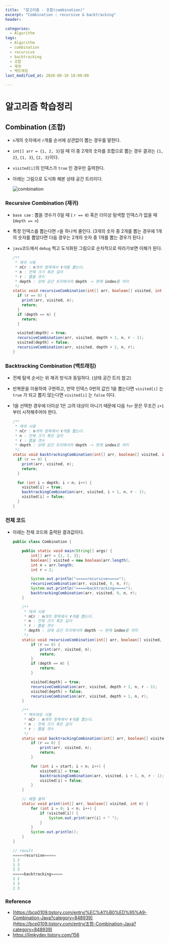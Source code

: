 ```yaml
---
title:  "알고리즘 - 조합(combination)"
excerpt: "Combination : recursive & backtracking"
header:

categories:
  - Algorithm
tags:
  - Algorithm
  - combination
  - recursive
  - backtracking
  - 조합
  - 재귀
  - 백트래킹
last_modified_at: 2020-08-10 18:00:00

---
```


# 알고리즘 학습정리



## Combination (조합)

- `n`개의 숫자에서 `r`개를 순서에 상관없이 뽑는 경우를 말한다.

- `int[] arr = {1, 2, 3}`일 때 이 중 2개의 숫자를 조합으로 뽑는 경우 결과는 `{1, 2}`, `{1, 3}`, `{2, 3}`이다.

- `visited[i]`의 인덱스가 `true` 인 경우만 출력한다.

- 아래는 그림으로 도식화 해본 상태 공간 트리이다.

  ![combination](https://user-images.githubusercontent.com/58318041/89765383-2c387780-db31-11ea-858f-661f43d4ee69.jpeg)



### Recursive Combination (재귀)

- `base cae` : 뽑을 갯수가 0일 때 ( `r == 0`) 혹은 더이상 탐색할 인덱스가 없을 때 (`depth == n`)

- 특정 인덱스를 뽑는다면 `r`을 하나씩 줄인다. (3개의 숫자 중 2개를 뽑는 경우에 1개의 숫자를 뽑았다면 다음 경우는 2개의 숫자 중 1개를 뽑는 경우가 된다.)

- `java`코드에서 `debug` 찍고 도식화된 그림으로 순차적으로 따라가보면 이해가 된다.

  ```java
  /**
   * 재귀 사용
   * nCr : n개의 항목에서 r개를 뽑는다.
   * n : 전체 크기 혹은 길이
   * r : 뽑을 갯수
   * depth : 상태 공간 트리에서의 depth -> 현재 index를 의미
   */
  static void recursiveCombination(int[] arr, boolean[] visited, int depth, int n, int r) {
    if (r == 0) {
      print(arr, visited, n);
      return;
    }
    if (depth == n) {
      return;
    }
  
    visited[depth] = true;
    recursiveCombination(arr, visited, depth + 1, n, r - 1);
    visited[depth] = false;
    recursiveCombination(arr, visited, depth + 1, n, r);
  }
  ```



### Backtracking Combination (백트래킹)

- 전체 탐색 순서는 위 재귀 방식과 동일하다. (상태 공간 트리 참고)

- 반복문을 이용하여 구현하고, 만약 인덱스 0번의 값인 1을 뽑는다면 `visited[i]` 는 `true` 가 되고 뽑지 않는다면 `visited[i]` 는 `false` 이다.

- 1을 선택한 경우에 더이상 1은 고려 대상이 아니기 때문에 다음 `for` 문은 무조건 `i+1` 부터 시작해주어야 한다.

  ```java
  /**
   * 재귀 사용
   * nCr : n개의 항목에서 r개를 뽑는다.
   * n : 전체 크기 혹은 길이
   * r : 뽑을 갯수
   * depth : 상태 공간 트리에서의 depth -> 현재 index를 의미
   */
  static void backtrackingCombination(int[] arr, boolean[] visited, int depth, int n, int r) {
    if (r == 0) {
      print(arr, visited, n);
      return;
    }
  
    for (int i = depth; i < n; i++) {
      visited[i] = true;
      backtrackingCombination(arr, visited, i + 1, n, r - 1);
      visited[i] = false;
    }
  }
  ```



### 전체 코드

- 아래는 전체 코드와 출력된 결과값이다.

  ```java
  public class Combination {
  
      public static void main(String[] args) {
          int[] arr = {1, 2, 3};
          boolean[] visited = new boolean[arr.length];
          int n = arr.length;
          int r = 2;
  
          System.out.println("=====recursive=====");
          recursiveCombination(arr, visited, 0, n, r);
          System.out.println("=====backtracking=====");
          backtrackingCombination(arr, visited, 0, n, r);
      }
  
      /**
       * 재귀 사용
       * nCr : n개의 항목에서 r개를 뽑는다.
       * n : 전체 크기 혹은 길이
       * r : 뽑을 갯수
       * depth : 상태 공간 트리에서의 depth -> 현재 index를 의미
       */
      static void recursiveCombination(int[] arr, boolean[] visited, int depth, int n, int r) {
          if (r == 0) {
              print(arr, visited, n);
              return;
          }
          if (depth == n) {
              return;
          }
  
          visited[depth] = true;
          recursiveCombination(arr, visited, depth + 1, n, r - 1);
          visited[depth] = false;
          recursiveCombination(arr, visited, depth + 1, n, r);
      }
  
      /**
       * 백트래킹 사용
       * nCr : n개의 항목에서 r개를 뽑는다.
       * n : 전체 크기 혹은 길이
       * r : 뽑을 갯수
       */
      static void backtrackingCombination(int[] arr, boolean[] visited, int start, int n, int r) {
          if (r == 0) {
              print(arr, visited, n);
              return;
          }
  
          for (int i = start; i < n; i++) {
              visited[i] = true;
              backtrackingCombination(arr, visited, i + 1, n, r - 1);
              visited[i] = false;
          }
      }
  
      // 배열 출력
      static void print(int[] arr, boolean[] visited, int n) {
          for (int i = 0; i < n; i++) {
              if (visited[i]) {
                  System.out.print(arr[i] + " ");
              }
          }
          System.out.println();
      }
  }
  ```

  ```java
  // result
  =====recursive=====
  1 2 
  1 3 
  2 3 
  =====backtracking=====
  1 2 
  1 3 
  2 3 
  ```

  

### Reference

- [https://bcp0109.tistory.com/entry/%EC%A1%B0%ED%95%A9-Combination-Java?category=848939](https://bcp0109.tistory.com/entry/조합-Combination-Java?category=848939)
- https://limkydev.tistory.com/156

